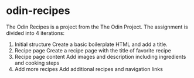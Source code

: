 # odin-recipes

The Odin Recipes is a project from the The Odin Project.
The assignment is divided into 4 iterations:
1. Initial structure
Create a basic boilerplate HTML and add a title.
2. Recipe page
Create a recipe page with the title of favorite recipe
3. Recipe page content
Add images and description including ingredients and cooking steps
4. Add more recipes
Add additional recipes and navigation links